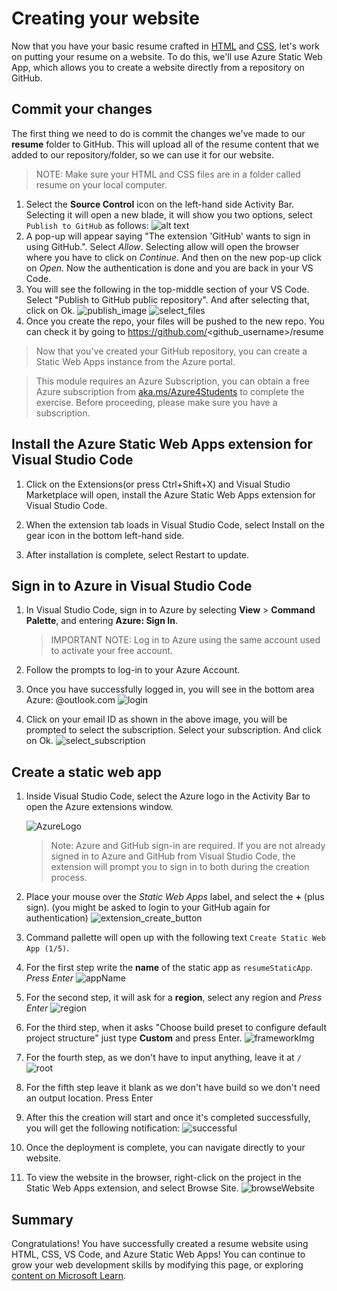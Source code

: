 # Creating your website

Now that you have your basic resume crafted in [HTML](./create-html.md) and [CSS](./add-style.md), let's work on putting your resume on a website. To do this, we'll use Azure Static Web App, which allows you to create a website directly from a repository on GitHub.

## Commit your changes

The first thing we need to do is commit the changes we've made to our **resume** folder to GitHub. This will upload all of the resume content that we added to our repository/folder, so we can use it for our website.

> NOTE:
> Make sure your HTML and CSS files are in a folder called resume on your local computer.

1. Select the **Source Control** icon on the left-hand side Activity Bar. Selecting it will open a new blade, it will show you two options, select `Publish to GitHub` as follows:
   ![alt text](./images/source_control.png)
2. A pop-up will appear saying "The extension 'GitHub' wants to sign in using GitHub.". Select _Allow_. Selecting allow will open the browser where you have to click on _Continue_. And then on the new pop-up click on _Open_. Now the authentication is done and you are back in your VS Code.
3. You will see the following in the top-middle section of your VS Code. Select "Publish to GitHub public repository". And after selecting that, click on Ok.
   ![publish_image](./images/publish.png)
   ![select_files](./images/select_files.png)
4. Once you create the repo, your files will be pushed to the new repo. You can check it by going to https://github.com/<github_username>/resume

> Now that you've created your GitHub repository, you can create a Static Web Apps instance from the Azure portal.

> This module requires an Azure Subscription, you can obtain a free Azure subscription from [aka.ms/Azure4Students](aka.ms/Azure4Students) to complete the exercise. Before proceeding, please make sure you have a subscription.

## Install the Azure Static Web Apps extension for Visual Studio Code

1. Click on the Extensions(or press Ctrl+Shift+X) and Visual Studio Marketplace will open, install the Azure Static Web Apps extension for Visual Studio Code.

2. When the extension tab loads in Visual Studio Code, select Install on the gear icon in the bottom left-hand side.

3. After installation is complete, select Restart to update.

## Sign in to Azure in Visual Studio Code

1. In Visual Studio Code, sign in to Azure by selecting **View** > **Command Palette**, and entering **Azure: Sign In**.

   > IMPORTANT NOTE:
   > Log in to Azure using the same account used to activate your free account.

2. Follow the prompts to log-in to your Azure Account.
3. Once you have successfully logged in, you will see in the bottom area Azure: <user>@outlook.com
   ![login](./images/login_verify.png)
4. Click on your email ID as shown in the above image, you will be prompted to select the subscription. Select your subscription. And click on Ok.
   ![select_subscription](./images/select_subscription.png)

## Create a static web app

1. Inside Visual Studio Code, select the Azure logo in the Activity Bar to open the Azure extensions window.

   ![AzureLogo](./images/azureLogo.png)

   > Note: Azure and GitHub sign-in are required. If you are not already signed in to Azure and GitHub from Visual Studio Code, the extension will prompt you to sign in to both during the creation process.

2. Place your mouse over the _Static Web Apps_ label, and select the **+** (plus sign). (you might be asked to login to your GitHub again for authentication)
   ![extension_create_button](./images/extension-create-button.png)
3. Command pallette will open up with the following text `Create Static Web App (1/5)`.
4. For the first step write the **name** of the static app as `resumeStaticApp`. _Press Enter_
   ![appName](./images/appName.png)
5. For the second step, it will ask for a **region**, select any region and _Press Enter_
   ![region](./images/location.png)
6. For the third step, when it asks "Choose build preset to configure default project structure" just type **Custom** and press Enter.
   ![frameworkImg](./images/frameworkCustom.png)
7. For the fourth step, as we don't have to input anything, leave it at `/`
   ![root](./images/root.png)
8. For the fifth step leave it blank as we don't have build so we don't need an output location. Press Enter
9. After this the creation will start and once it's completed successfully, you will get the following notification:
   ![successful](./images/successful.png)
10. Once the deployment is complete, you can navigate directly to your website.
11. To view the website in the browser, right-click on the project in the Static Web Apps extension, and select Browse Site.
    ![browseWebsite](./images/browsewebsite.png)

   
   
## Summary

Congratulations! You have successfully created a resume website using HTML, CSS, VS Code, and Azure Static Web Apps! You can continue to grow your web development skills by modifying this page, or exploring [content on Microsoft Learn](https://docs.microsoft.com/learn/paths/web-development-101/).
